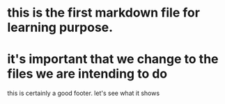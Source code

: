 # this is the first markdown file for learning purpose.
#  it's important that we change to the files we are intending to do





























this is certainly a good footer. let's see what it shows   

